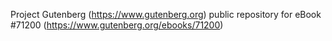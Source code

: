 Project Gutenberg (https://www.gutenberg.org) public repository for
eBook #71200 (https://www.gutenberg.org/ebooks/71200)
